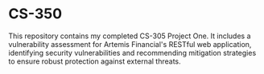 # CS-350
This repository contains my completed CS-305 Project One. It includes a vulnerability assessment for Artemis Financial's RESTful web application, identifying security vulnerabilities and recommending mitigation strategies to ensure robust protection against external threats.
